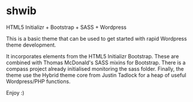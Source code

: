 shwib
=====

HTML5 Initializr + Bootstrap + SASS + Wordpress

This is a basic theme that can be used to get started with rapid Wordpress theme development.

It incorporates elements from the HTML5 Initializr Bootstrap. These are combined with Thomas McDonald's SASS mixins for Bootstrap. There is a compass project already initialised monitoring the sass folder. Finally, the theme use the Hybrid theme core from Justin Tadlock for a heap of useful Wordpress/PHP functions.

Enjoy :)
